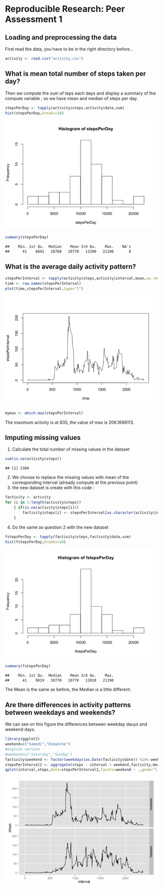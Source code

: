 # Reproducible Research: Peer Assessment 1


## Loading and preprocessing the data
First read the data, you have to be in the right directory before...


```r
activity <- read.csv("activity.csv")
```

## What is mean total number of steps taken per day?
Then we compute the sum of teps each days and display a summary of the compute variable ; so we have mean and median of steps per day.

```r
stepsPerDay <- tapply(activity$steps,activity$date,sum)
hist(stepsPerDay,breaks=10)
```

![](PA1_template_files/figure-html/unnamed-chunk-2-1.png) 

```r
summary(stepsPerDay)
```

```
##    Min. 1st Qu.  Median    Mean 3rd Qu.    Max.    NA's 
##      41    8841   10760   10770   13290   21190       8
```

## What is the average daily activity pattern?

```r
stepsPerInterval <- tapply(activity$steps,activity$interval,mean,na.rm=TRUE)
time <- row.names(stepsPerInterval)
plot(time,stepsPerInterval,type="l")
```

![](PA1_template_files/figure-html/unnamed-chunk-3-1.png) 

```r
mymax <- which.max(stepsPerInterval)
```
The maximum activity is at 835, the value of max is 206.1698113.


## Imputing missing values
1. Calculate the total number of missing values in the dataset

```r
sum(is.na(activity$steps))
```

```
## [1] 2304
```
2. We choose to replace the missing values with mean of the corresponding interval (already compute at the previous point)
3. the new dataset is create with this code :

```r
factivity <- activity
for (i in 1:length(activity$steps))
    { if(is.na(activity$steps[i])) 
        factivity$steps[i] <- stepsPerInterval[as.character(activity$interval[i])]
    }
```
4. Do the same as question 2 with the new dataset

```r
fstepsPerDay <- tapply(factivity$steps,factivity$date,sum)
hist(fstepsPerDay,breaks=10)
```

![](PA1_template_files/figure-html/unnamed-chunk-6-1.png) 

```r
summary(fstepsPerDay)
```

```
##    Min. 1st Qu.  Median    Mean 3rd Qu.    Max. 
##      41    9819   10770   10770   12810   21190
```
The Mean is the same as before, the Median is a little different.

## Are there differences in activity patterns between weekdays and weekends?

We can see on this figure the differences between weekday dauys and weekend days.

```r
library(ggplot2)
weekend=c("Samedi","Dimanche")
#english version
#weekend=c("Saturday","Sunday")
factivity$weekend <- factor(weekdays(as.Date(factivity$date)) %in% weekend,labels=c("weekend","weekday"))
stepsPerInterval2 <- aggregate(steps ~ interval + weekend,factivity,mean)
qplot(interval,steps,data=stepsPerInterval2,facets=weekend ~ .,geom="line")
```

![](PA1_template_files/figure-html/unnamed-chunk-7-1.png) 

